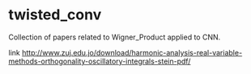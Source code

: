 # twisted_conv
Collection of papers related to Wigner_Product applied to CNN.

link http://www.zuj.edu.jo/download/harmonic-analysis-real-variable-methods-orthogonality-oscillatory-integrals-stein-pdf/

